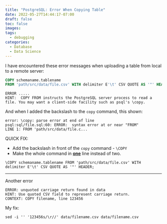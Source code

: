 ```yaml
---
title: "PostgreSQL: Error When Copying Table"
date: 2022-05-27T14:44:17-07:00
draft: false
toc: false
images:
tags:
  - debugging
categories:
  - Database
  - Data Science
---
```




I have encountered these error messages when uploading a table from local to a remote server:



```sql
COPY schemaname.tablename 
FROM 'path/src/data/file.csv' WITH delimiter E'\t' CSV QUOTE AS '"' HEADER;
```

```shell
ERROR .....
HINT:  COPY FROM instructs the PostgreSQL server process to read a file. You may want a client-side facility such as psql's \copy.
```

And when I added the backslash to the `copy` command, this shown:

```shell
error: \copy: parse error at end of line
psql:sql/file.sql:60: ERROR:  syntax error at or near "FROM"
LINE 1: FROM 'path/src/data/file.c...
```

QUICK FIX:

- Add the backslash in front of the `copy` command - `\COPY`
- Make the whole command in **<u>one</u>** line instead of two. 

```shell
\COPY schemaname.tablename FROM 'path/src/data/file.csv' WITH delimiter E'\t' CSV QUOTE AS '"' HEADER;
```

---

Another error 

```shell
ERROR: unquoted carriage return found in data
HINT: Use quoted CSV field to represent carriage return.
CONTEXT: COPY filename, line 123456
```

My fix:

```shell
sed -i '' '123456s/\r//' data/filename.csv data/filename.csv
```

